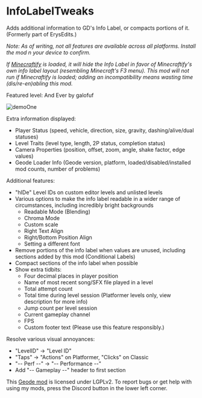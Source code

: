 # InfoLabelTweaks

Adds additional information to GD's Info Label, or compacts portions of it. (Formerly part of ErysEdits.)

<cy>*Note: As of writing, not all features are available across all platforms. Install the mod n your device to confirm.*</c>

<cy>*If [Minecraftify](mod:zalphalaneous.minecraft) is loaded, it will hide the Info Label in favor of Minecraftify's own info label layout (resembling Minecraft's F3 menu). This mod will not run if Minecraftify is loaded; adding an incompatibility means wasting time (dis/re-en)abling this mod.*</c>

Featured level: And Ever by galofuf

![demoOne](raydeeux.infolabeltweaks/demoOne.png&scale:0.35)

Extra information displayed:
* Player Status (speed, vehicle, direction, size, gravity, dashing/alive/dual statuses)
* Level Traits (level type, length, 2P status, completion status)
* Camera Properties (position, offset, zoom, angle, shake factor, edge values)
* Geode Loader Info (Geode version, platform, loaded/disabled/installed mod counts, number of problems)

Additional features:
* "hIDe" Level IDs on custom editor levels and unlisted levels
* Various options to make the info label readable in a wider range of circumstances, including incredibly bright backgrounds
  * Readable Mode (Blending)
  * Chroma Mode
  * Custom scale
  * Right Text Align
  * Right/Bottom Position Align
  * Setting a different font
* Remove portions of the info label when values are unused, including sections added by this mod (Conditional Labels)
* Compact sections of the info label when possible
* Show extra tidbits:
  * Four decimal places in player position
  * Name of most recent song/SFX file played in a level
  * Total attempt count
  * Total time during level session (Platformer levels only, view description for more info)
  * Jump count per level session
  * Current gameplay channel
  * FPS
  * Custom footer text (Please use this feature responsibly.)

Resolve various visual annoyances:
  * "LevelID" -> "Level ID"
  * "Taps" -> "Actions" on Platformer, "Clicks" on Classic
  * "-- Perf --" -> "-- Performance --"
  * Add "-- Gameplay --" header to first section

This [Geode mod](https://geode-sdk.org) is licensed under LGPLv2. To report bugs or get help with using my mods, press the Discord button in the lower left corner.